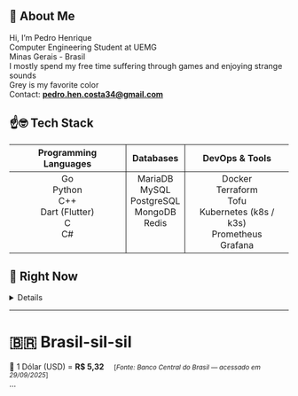 ## 🙂 About Me

Hi, I’m Pedro Henrique<br>
Computer Engineering Student at UEMG<br>
Minas Gerais - Brasil<br>
I mostly spend my free time suffering through games and enjoying strange sounds<br>
Grey is my favorite color<br>
Contact: <strong>pedro.hen.costa34@gmail.com</strong>

## ☝🤓 Tech Stack

<table>
  <thead>
    <tr >
      <th align="center" style="border-right: 1px solid;">Programming Languages</th>
      <th align="center" style="border-right: 1px solid;">Databases</th>
      <th align="center">DevOps & Tools</th>
    </tr>
  </thead>
  <tbody>
    <tr>
      <td align="center" valign="top" style="border-right: 1px solid;">
        Go<br>
        Python<br>
        C++<br>
        Dart (Flutter)<br>
        C<br>
        C#
      </td>
      <td align="center" valign="top" style="border-right: 1px solid;">
        MariaDB<br>
        MySQL<br>
        PostgreSQL<br>
        MongoDB<br>
        Redis
      </td>
      <td align="center" valign="top" >
        Docker<br>
        Terraform<br>
        Tofu <br>
        Kubernetes (k8s / k3s)<br>
        Prometheus<br>
        Grafana
      </td>
    </tr>
  </tbody>
</table>

## 🤨 Right Now
<details>
<div>
<table width="60%">
  <tbody><tr>
    <td >
      <table width="60%"> 
        <tbody><tr> 
          <td align="left">▶️ <strong>Current favorite video</strong></td> 
          <td align="right"><a href="https://www.youtube.com/watch?v=k3aZ1E_m_Hs">惨劇な天使のテーゼ【音MAD】</a></td> 
        </tr></tbody> 
      </table>
      <div align="center">
      <a href="https://www.youtube.com/watch?v=k3aZ1E_m_Hs" target="_blank"> 
          <img src="https://img.youtube.com/vi/k3aZ1E_m_Hs/sddefault.jpg" height="200"> 
      </a>
      </div>
    </td>
  </tr></tbody>
</table>

<table width="60%">
  <tbody><tr>
    <td >
      <table width="60%"> 
        <tbody><tr> 
          <td align="left">📚 <strong>Currently reading</strong></td> 
          <td align="right">Higurashi When They Cry: Meguri</a></td> 
        </tr></tbody> 
      </table>
      <div align="center">
        <img src="https://preview.redd.it/higurashi-meguri-full-new-chapter-colored-page-as-drawn-by-v0-z823ux7w98db1.png?width=640&crop=smart&auto=webp&s=5ae07d1dd85a0a0c0f2d179d929f671e07675890" height="200">
      </div>
    </td>
  </tr></tbody>
</table>

<table width="60%">
  <tbody><tr>
    <td >
      <table width="60%"> 
        <tbody><tr> 
          <td align="left">🎵 <strong>Current favorite song</strong></td> 
          <td align="right"><a href="https://soundcloud.com/loveloverecords/3db4a2e0-3777-4819-b2d4-beada093b4c4">Ely Muff - Automatic Predator</a></td> 
        </tr></tbody> 
      </table>
      <div align="center">
      <a href="https://soundcloud.com/loveloverecords/3db4a2e0-3777-4819-b2d4-beada093b4c4" target="_blank"> 
          <img src="https://i1.sndcdn.com/artworks-A23F6mypJG5hlrgu-JYgfKQ-t500x500.png" height="200"> 
      </a>
      </div>
    </td>
  </tr></tbody>
</table>
</div>
</details>

---

# 🇧🇷 Brasil-sil-sil

  💸 1 Dólar (USD) = <strong>R$ 5,32</strong> &emsp;<small>[<i>Fonte: Banco Central do Brasil — acessado em 29/09/2025</i>]</small>
<br>...